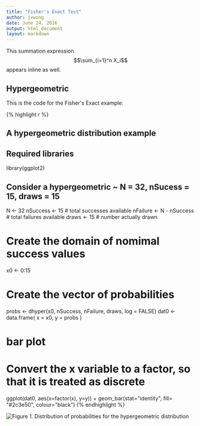 ```yaml
---
title: "Fisher's Exact Test"
author: jvwong
date: June 24, 2016
output: html_document
layout: markdown
---
```


This summation expression $$\sum_{i=1}^n X_i$$ appears inline as well.

## Hypergeometric
This is the code for the Fisher's Exact example:

{% highlight r %}
## A hypergeometric distribution example

## Required libraries
library(ggplot2)

## Consider a hypergeometric ~ N = 32, nSucess = 15, draws = 15 
N <- 32
nSuccess <- 15 # total successes available
nFailure <- N - nSuccess # total failures available
draws  <- 15 # number actually drawn

# Create the domain of nomimal success values
x0 <- 0:15

# Create the vector of probabilities
probs <- dhyper(x0, nSuccess, nFailure, draws, log = FALSE)
dat0 <- data.frame( x = x0, y = probs )

# bar plot
# Convert the x variable to a factor, so that it is treated as discrete
ggplot(dat0, aes(x=factor(x), y=y)) +
  geom_bar(stat="identity", fill= "#2c3e50", colour="black")
{% endhighlight %}

![Figure 1. Distribution of probabilities for the hypergeometric distribution](/guide/media/primers/statistics/unnamed-chunk-1-1.png)
